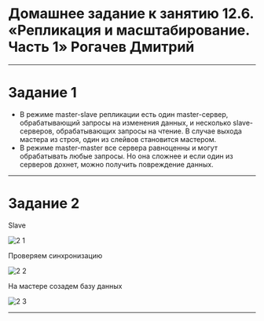 # Домашнее задание к занятию 12.6. «Репликация и масштабирование. Часть 1» Рогачев Дмитрий
___
# Задание 1

* В режиме master-slave репликации есть один master-сервер, обрабатывающий запросы на изменения данных, и несколько slave-серверов, обрабатывающих запросы на чтение. В случае выхода мастера из строя, один из слейвов становится мастером.
* В режиме master-master все сервера равноценны и могут обрабатывать любые запросы. Но она сложнее и если один из серверов дохнет, можно  получить повреждение данных.
___
# Задание 2
Slave

![2 1](https://user-images.githubusercontent.com/118626944/222962127-0b9daa46-8f72-4e98-ba4b-e27e5c7b51cd.png)

Проверяем синхронизацию 

![2 2](https://user-images.githubusercontent.com/118626944/222962129-a8a26154-217b-4ceb-aa6b-3480133e3c9e.png)

На мастере созадем базу данных

![2 3](https://user-images.githubusercontent.com/118626944/222962133-63071bb8-dc8f-4a85-a7a8-6db89b0ac6f7.png)

___


